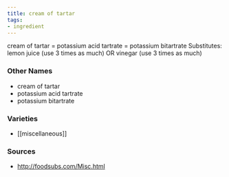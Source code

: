 ```yaml
---
title: cream of tartar
tags:
- ingredient
---
```

cream of tartar = potassium acid tartrate = potassium bitartrate Substitutes: lemon juice (use 3 times as much) OR vinegar (use 3 times as much)

### Other Names

* cream of tartar
* potassium acid tartrate
* potassium bitartrate

### Varieties

* [[miscellaneous]]

### Sources
* http://foodsubs.com/Misc.html
